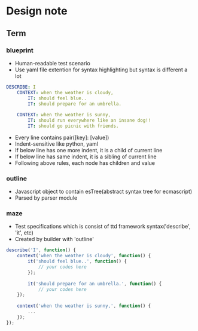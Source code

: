 # Design note

## Term
### blueprint
- Human-readable test scenario
- Use yaml file extention for syntax highlighting but syntax is different a lot
```yaml
DESCRIBE: I
	CONTEXT: when the weather is cloudy,
		IT: should feel blue..
		IT: should prepare for an umbrella.
		
	CONTEXT: when the weather is sunny,
		IT: should run everywhere like an insane dog!!
		IT: should go picnic with friends.
```
- Every line contains pair([key]: [value])
- Indent-sensitive like python, yaml
- If below line has one more indent, it is a child of current line
- If below line has same indent, it is a sibling of current line
- Following above rules, each node has children and value

### outline
- Javascript object to contain esTree(abstract syntax tree for ecmascript)
- Parsed by parser module


### maze
- Test specifications which is consist of ttd framework syntax('describe', 'it', etc)
- Created by builder with 'outline'
```javascript
describe('I', function() {
    context('when the weather is cloudy', function() {
        it('should feel blue..', function() {
            // your codes here
        });
        
        it('should prepare for an umbrella.', function() {
            // your codes here
    });
    
    context('when the weather is sunny,', function() {
        ...
    });
});

```